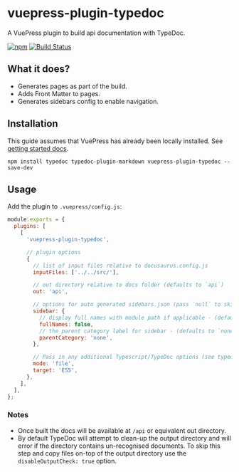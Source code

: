 # vuepress-plugin-typedoc

A VuePress plugin to build api documentation with TypeDoc.

[![npm](https://img.shields.io/npm/v/vuepress-plugin-typedoc.svg)](https://www.npmjs.com/package/vuepress-plugin-typedoc)
[![Build Status](https://travis-ci.org/tgreyuk/typedoc-plugin-markdown.svg?branch=master)](https://travis-ci.org/tgreyuk/typedoc-plugin-markdown)

## What it does?

- Generates pages as part of the build.
- Adds Front Matter to pages.
- Generates sidebars config to enable navigation.

## Installation

This guide assumes that VuePress has already been locally installed. See [getting started docs](https://vuepress.vuejs.org/guide/getting-started.html).

```shell
npm install typedoc typedoc-plugin-markdown vuepress-plugin-typedoc --save-dev
```

## Usage

Add the plugin to `.vuepress/config.js`:

```js
module.exports = {
  plugins: [
    [
      'vuepress-plugin-typedoc',

      // plugin options
      {
        // list of input files relative to docusaurus.config.js
        inputFiles: ['../../src/'],

        // out directory relative to docs folder (defaults to `api`)
        out: 'api',

        // options for auto generated sidebars.json (pass `null` to skip generation completely)
        sidebar: {
          // display full names with module path if applicable - (defaults to 'false')
          fullNames: false,
          // the parent category label for sidebar - (defaults to `none` - no parent category)
          parentCategory: 'none',
        },

        // Pass in any additional Typescript/TypeDoc options (see typedoc --help).
        mode: 'file',
        target: 'ES5',
      },
    ],
  ],
};
```

### Notes

- Once built the docs will be available at `/api` or equivalent out directory.
- By default TypeDoc will attempt to clean-up the output directory and will error if the directory contains un-recognised documents. To skip this step and copy files on-top of the output directory use the `disableOutputCheck: true` option.
